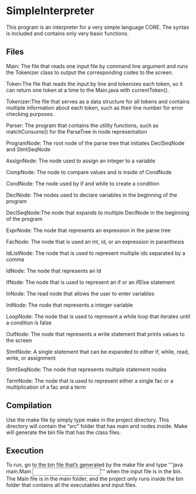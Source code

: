# SimpleInterpreter

This program is an interpreter for a very simple language CORE. The syntax is included and contains only very basic functions.

## Files

Main: The file that reads one input file by command line argument and runs the Tokenizer class to output the corresponding codes to the screen.

Token:The file that reads the input by line and tokenizes each token, so it can return one token at a time to the Main.java with currentToken().

Tokenizer:The file that serves as a data structure for all tokens and contains multiple information about each token, such as their line number for error checking purposes.

Parser: The program that contains the utility functions, such as matchConsume() for the ParseTree in node representation

ProgramNode: The root node of the parse tree that initiates DeclSeqNode and StmtSeqNode 

AssignNode: The node used to assign an integer to a variable

CompNode: The node to compare values and is inside of CondNode

CondNode: The node used by if and while to create a condition

DeclNode: The nodes used to declare variables in the beginning of the program

DeclSeqNode:The node that expands to multiple DeclNode in the beginning of the program

ExprNode: The node that represents an expression in the parse tree

FacNode: The node that is used an int, id, or an expression in paranthesis

IdListNode: The node that is used to represent multiple ids separated by a comma

IdNode: The node that represents an Id

IfNode: The node that is used to represent an if or an ifElse statement

InNode: The read node that allows the user to enter variables

IntNode: The node that represents a integer variable 

LoopNode: The node that is used to represent a while loop that iterates until a condition is false

OutNode: The node that represents a write statement that prints values to the screen

StmtNode: A single statement that can be expanded to either if, while, read, write, or assignment

StmtSeqNode: The node that represents multiple statement nodes

TermNode: The node that is used to represent either a single fac or a multiplication of a fac and a term

## Compilation

Use the make file by simply type make in the project directory. This directory will contain the “src” folder that has main and nodes inside. Make will generate the bin file that has the class files. 

## Execution

To run, go to the bin file that’s generated by the make file and type '''java main.Main <input file>''' when the input file is in the bin. The Main file is in the main folder, and the project only runs inside the bin folder that contains all the executables and input files.
